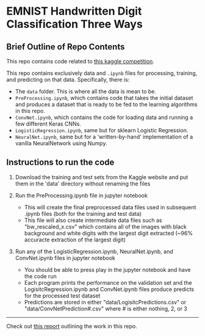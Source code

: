 # EMNIST Handwritten Digit Classification Three Ways

## Brief Outline of Repo Contents

This repo contains code related to [this kaggle competition](https://www.kaggle.com/c/comp551w18-modified-mnist).

This repo contains exclusively data and `.ipynb` files for processing, training, and predicting on that data.  Specifically, there is:

* The `data` folder.  This is where all the data is mean to be.
* `PreProcessing.ipynb`, which contains code that takes the initial dataset and produces a dataset that is ready to be fed to the learning algorithms in this repo.
* `ConvNet.ipynb`, which contains the code for loading data and running a few different Keras CNNs.
* `LogisticRegression.ipynb`, same but for sklearn Logistic Regression.
* `NeuralNet.ipynb`, same but for a 'written-by-hand' implementation of a vanilla NeuralNetwork using Numpy.

## Instructions to run the code

1. Download the training and test sets from the Kaggle website and put them in the 'data' directory without renaming the files

2. Run the PreProcessing.ipynb file in jupyter notebook
	* This will create the final preprocessed data files used in subsequent .ipynb files (both for the training and test data)
	* This file will also create intermediate data files such as "bw_rescaled_x.csv" which contains all of the images with black background and white digits with the largest digit extracted (~96% accuracte extraction of the largest digit)

3. Run any of the LogisticRegression.ipynb, NeuralNet.ipynb, and ConvNet.ipynb files in jupyter notebook
	* You should be able to press play in the jupyter notebook and have the code run
	* Each program prints the performance on the validation set and the LogisitcRegression.ipynb and ConvNet.ipynb files produce predicts for the processed test dataset
	* Predictions are stored in either "data/LogisitcPredictions.csv" or "data/ConvNetPrediction#.csv" where # is either nothing, 2, or 3

-----------------------
Check out [this report](https://docs.google.com/document/d/1mtDkIJKRnIvzvoUacq2aG6XGfabagbM0i5N6rloQO1Q/edit) outlining the work in this repo.
